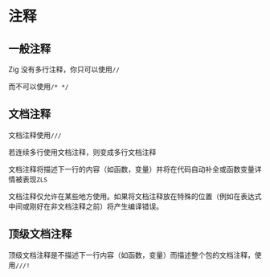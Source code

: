 # 注释

## 一般注释

Zig 没有多行注释，你只可以使用`//`

而不可以使用`/* */`

## 文档注释

文档注释使用`///`

若连续多行使用文档注释，则变成多行文档注释 

文档注释将描述下一行的内容（如函数，变量）并将在代码自动补全或函数变量详情被表现`ZLS`

文档注释仅允许在某些地方使用。如果将文档注释放在特殊的位置（例如在表达式中间或刚好在非文档注释之前）将产生编译错误。

## 顶级文档注释

顶级文档注释是不描述下一行内容（如函数，变量）而描述整个包的文档注释，使用`///!`